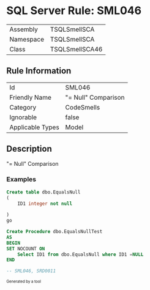 ﻿# SQL Server Rule: SML046
  
|    |    |
|----|----|
| Assembly | TSQLSmellSCA |
| Namespace | TSQLSmellSCA |
| Class | TSQLSmellSCA46 |
  
## Rule Information
  
|    |    |
|----|----|
| Id | SML046 |
| Friendly Name | "= Null" Comparison |
| Category | CodeSmells |
| Ignorable | false |
| Applicable Types | Model  |
  
## Description
  
"= Null" Comparison
  
### Examples
  
```sql
Create table dbo.EqualsNull
(
    ID1 integer not null
    
)
go

Create Procedure dbo.EqualsNullTest
AS
BEGIN
SET NOCOUNT ON
	Select ID1 from dbo.EqualsNull where ID1 =NULL
END

-- SML046, SRD0011
```
  
<sub><sup>Generated by a tool</sup></sub>
